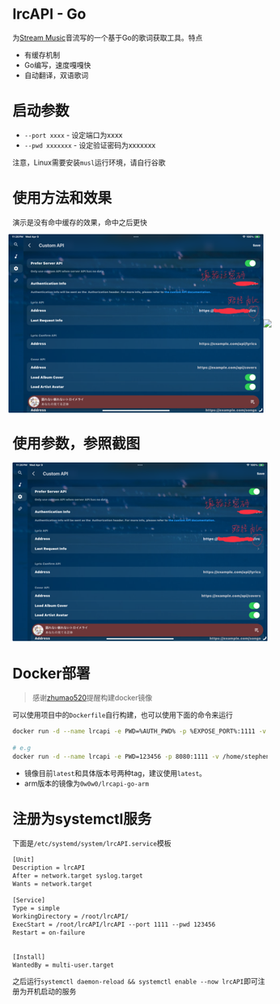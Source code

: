 # lrcAPI - Go
为[Stream Music](https://music.aqzscn.cn/)音流写的一个基于Go的歌词获取工具。特点
+ 有缓存机制
+ Go编写，速度嘎嘎快
+ 自动翻译，双语歌词

# 启动参数
+ `--port xxxx` - 设定端口为xxxx
+ `--pwd xxxxxxx` - 设定验证密码为xxxxxxx

注意，Linux需要安装`musl`运行环境，请自行谷歌

# 使用方法和效果
演示是没有命中缓存的效果，命中之后更快
<div style="display: flex; justify-content: center;align-items: center;">
  <img src="https://raw.githubusercontent.com/stephen-zeng/img/master/20250409232913.png">
  <img src="https://gh.qwqwq.com.cn/stephen-zeng/img/master/e1d6503ad000a2fd92f71f3afce7d059.gif">
</div>

# 使用参数，参照截图
![](https://raw.githubusercontent.com/stephen-zeng/img/master/20250409232913.png)

# Docker部署
> 感谢[zhumao520](https://github.com/zhumao520)提醒构建docker镜像

可以使用项目中的`Dockerfile`自行构建，也可以使用下面的命令来运行
```bash
docker run -d --name lrcapi -e PWD=%AUTH_PWD% -p %EXPOSE_PORT%:1111 -v %LOCAL_DATA_PLACE%:/app/assets 0w0w0/lrcapi-go:latest

# e.g
docker run -d --name lrcapi -e PWD=123456 -p 8080:1111 -v /home/stephenzeng/dockerData/lrcAPI:/app/assets 0w0w0/lrcapi-go:latest
```
+ 镜像目前`latest`和具体版本号两种tag，建议使用`latest`。
+ arm版本的镜像为`0w0w0/lrcapi-go-arm`

# 注册为systemctl服务
下面是`/etc/systemd/system/lrcAPI.service`模板
```
[Unit]
Description = lrcAPI
After = network.target syslog.target
Wants = network.target

[Service]
Type = simple
WorkingDirectory = /root/lrcAPI/
ExecStart = /root/lrcAPI/lrcAPI --port 1111 --pwd 123456
Restart = on-failure


[Install]
WantedBy = multi-user.target
```
之后运行`systemctl daemon-reload && systemctl enable --now lrcAPI`即可注册为开机启动的服务